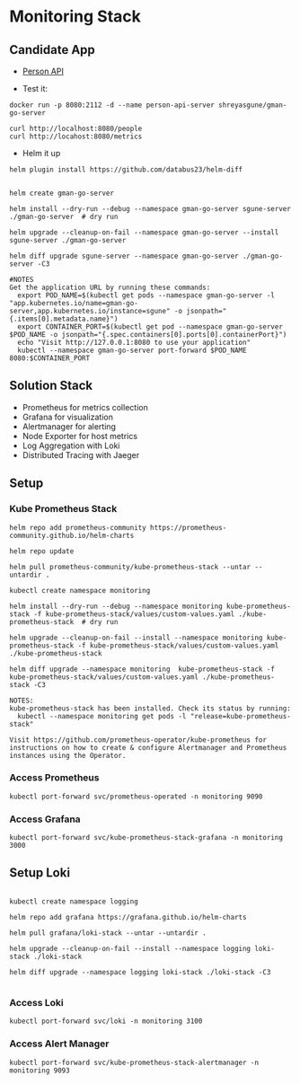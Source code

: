 # Monitoring Stack

## Candidate App
- [Person API](https://github.com/shreyasgune/sgune-go/blob/goreference/person-api-server/README.md)

- Test it: 
```
docker run -p 8080:2112 -d --name person-api-server shreyasgune/gman-go-server

curl http://localhost:8080/people
curl http://locahost:8080/metrics
```
- Helm it up
```
helm plugin install https://github.com/databus23/helm-diff


helm create gman-go-server

helm install --dry-run --debug --namespace gman-go-server sgune-server ./gman-go-server  # dry run

helm upgrade --cleanup-on-fail --namespace gman-go-server --install sgune-server ./gman-go-server

helm diff upgrade sgune-server --namespace gman-go-server ./gman-go-server -C3

#NOTES
Get the application URL by running these commands: 
  export POD_NAME=$(kubectl get pods --namespace gman-go-server -l "app.kubernetes.io/name=gman-go-server,app.kubernetes.io/instance=sgune" -o jsonpath="{.items[0].metadata.name}")
  export CONTAINER_PORT=$(kubectl get pod --namespace gman-go-server $POD_NAME -o jsonpath="{.spec.containers[0].ports[0].containerPort}")
  echo "Visit http://127.0.0.1:8080 to use your application"
  kubectl --namespace gman-go-server port-forward $POD_NAME 8080:$CONTAINER_PORT

```


## Solution Stack
- Prometheus for metrics collection
- Grafana for visualization
- Alertmanager for alerting
- Node Exporter for host metrics
- Log Aggregation with Loki
- Distributed Tracing with Jaeger

## Setup

### Kube Prometheus Stack
```
helm repo add prometheus-community https://prometheus-community.github.io/helm-charts

helm repo update

helm pull prometheus-community/kube-prometheus-stack --untar --untardir .

kubectl create namespace monitoring

helm install --dry-run --debug --namespace monitoring kube-prometheus-stack -f kube-prometheus-stack/values/custom-values.yaml ./kube-prometheus-stack  # dry run

helm upgrade --cleanup-on-fail --install --namespace monitoring kube-prometheus-stack -f kube-prometheus-stack/values/custom-values.yaml ./kube-prometheus-stack

helm diff upgrade --namespace monitoring  kube-prometheus-stack -f kube-prometheus-stack/values/custom-values.yaml ./kube-prometheus-stack -C3

NOTES:
kube-prometheus-stack has been installed. Check its status by running:
  kubectl --namespace monitoring get pods -l "release=kube-prometheus-stack"

Visit https://github.com/prometheus-operator/kube-prometheus for instructions on how to create & configure Alertmanager and Prometheus instances using the Operator.

```

### Access Prometheus
`kubectl port-forward svc/prometheus-operated -n monitoring 9090`

### Access Grafana
`kubectl port-forward svc/kube-prometheus-stack-grafana -n monitoring 3000`

## Setup Loki
```

kubectl create namespace logging

helm repo add grafana https://grafana.github.io/helm-charts

helm pull grafana/loki-stack --untar --untardir .

helm upgrade --cleanup-on-fail --install --namespace logging loki-stack ./loki-stack

helm diff upgrade --namespace logging loki-stack ./loki-stack -C3


```

### Access Loki
`kubectl port-forward svc/loki -n monitoring 3100`

### Access Alert Manager
`kubectl port-forward svc/kube-prometheus-stack-alertmanager -n monitoring 9093`